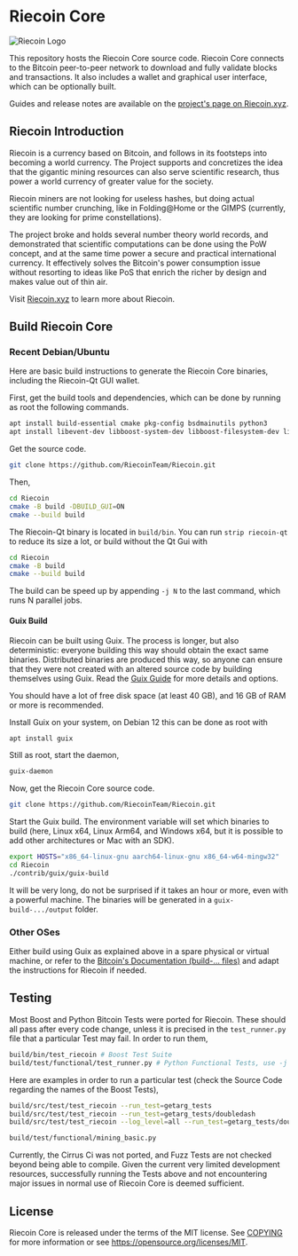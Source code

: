 # Riecoin Core

![Riecoin Logo](https://riecoin.xyz/Logos/Riecoin128.png)

This repository hosts the Riecoin Core source code. Riecoin Core connects to the Bitcoin peer-to-peer network to download and fully validate blocks and transactions. It also includes a wallet and graphical user interface, which can be optionally built.

Guides and release notes are available on the [project's page on Riecoin.xyz](https://riecoin.xyz/Core/).

## Riecoin Introduction

Riecoin is a currency based on Bitcoin, and follows in its footsteps into becoming a world currency. The Project supports and concretizes the idea that the gigantic mining resources can also serve scientific research, thus power a world currency of greater value for the society.

Riecoin miners are not looking for useless hashes, but doing actual scientific number crunching, like in Folding@Home or the GIMPS (currently, they are looking for prime constellations).

The project broke and holds several number theory world records, and demonstrated that scientific computations can be done using the PoW concept, and at the same time power a secure and practical international currency. It effectively solves the Bitcoin's power consumption issue without resorting to ideas like PoS that enrich the richer by design and makes value out of thin air.

Visit [Riecoin.xyz](https://riecoin.xyz/) to learn more about Riecoin.

## Build Riecoin Core

### Recent Debian/Ubuntu

Here are basic build instructions to generate the Riecoin Core binaries, including the Riecoin-Qt GUI wallet.

First, get the build tools and dependencies, which can be done by running as root the following commands.

```bash
apt install build-essential cmake pkg-config bsdmainutils python3
apt install libevent-dev libboost-system-dev libboost-filesystem-dev libboost-test-dev libboost-thread-dev qt6-base-dev qt6-tools-dev qt6-l10n-tools qt6-wayland libgmp-dev libsqlite3-dev libqrencode-dev
```

Get the source code.

```bash
git clone https://github.com/RiecoinTeam/Riecoin.git
```

Then,

```bash
cd Riecoin
cmake -B build -DBUILD_GUI=ON
cmake --build build
```

The Riecoin-Qt binary is located in `build/bin`. You can run `strip riecoin-qt` to reduce its size a lot, or build without the Qt Gui with

```bash
cd Riecoin
cmake -B build
cmake --build build
```

The build can be speed up by appending `-j N` to the last command, which runs N parallel jobs.

#### Guix Build

Riecoin can be built using Guix. The process is longer, but also deterministic: everyone building this way should obtain the exact same binaries. Distributed binaries are produced this way, so anyone can ensure that they were not created with an altered source code by building themselves using Guix. Read the [Guix Guide](contrib/guix/README.md) for more details and options.

You should have a lot of free disk space (at least 40 GB), and 16 GB of RAM or more is recommended.

Install Guix on your system, on Debian 12 this can be done as root with

```bash
apt install guix
```

Still as root, start the daemon,

```bash
guix-daemon
```

Now, get the Riecoin Core source code.

```bash
git clone https://github.com/RiecoinTeam/Riecoin.git
```

Start the Guix build. The environment variable will set which binaries to build (here, Linux x64, Linux Arm64, and Windows x64, but it is possible to add other architectures or Mac with an SDK).

```bash
export HOSTS="x86_64-linux-gnu aarch64-linux-gnu x86_64-w64-mingw32"
cd Riecoin
./contrib/guix/guix-build
```

It will be very long, do not be surprised if it takes an hour or more, even with a powerful machine. The binaries will be generated in a `guix-build-.../output` folder.

### Other OSes

Either build using Guix as explained above in a spare physical or virtual machine, or refer to the [Bitcoin's Documentation (build-... files)](https://github.com/bitcoin/bitcoin/tree/master/doc) and adapt the instructions for Riecoin if needed.

## Testing

Most Boost and Python Bitcoin Tests were ported for Riecoin. These should all pass after every code change, unless it is precised in the `test_runner.py` file that a particular Test may fail. In order to run them,

```bash
build/bin/test_riecoin # Boost Test Suite
build/test/functional/test_runner.py # Python Functional Tests, use -j N for N jobs
```

Here are examples in order to run a particular test (check the Source Code regarding the names of the Boost Tests),

```bash
build/src/test/test_riecoin --run_test=getarg_tests
build/src/test/test_riecoin --run_test=getarg_tests/doubledash
build/src/test/test_riecoin --log_level=all --run_test=getarg_tests/doubledash

build/test/functional/mining_basic.py
```

Currently, the Cirrus Ci was not ported, and Fuzz Tests are not checked beyond being able to compile. Given the current very limited development resources, successfully running the Tests above and not encountering major issues in normal use of Riecoin Core is deemed sufficient.

## License

Riecoin Core is released under the terms of the MIT license. See [COPYING](COPYING) for more information or see https://opensource.org/licenses/MIT.
